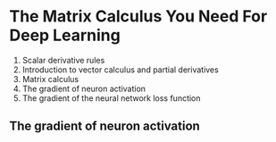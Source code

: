 # The Matrix Calculus You Need For Deep Learning

1. Scalar derivative rules
2. Introduction to vector calculus and partial derivatives
3. Matrix calculus
4. The gradient of neuron activation
5. The gradient of the neural network loss function





## The gradient of neuron activation

